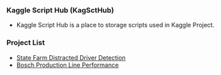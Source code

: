 ### Kaggle Script Hub (KagSctHub)

- Kaggle Script Hub is a place to storage scripts used in Kaggle Project. 

### Project List 

- [State Farm Distracted Driver Detection](https://www.kaggle.com/c/state-farm-distracted-driver-detection) 
- [Bosch Production Line Performance](https://www.kaggle.com/c/bosch-production-line-performance)
